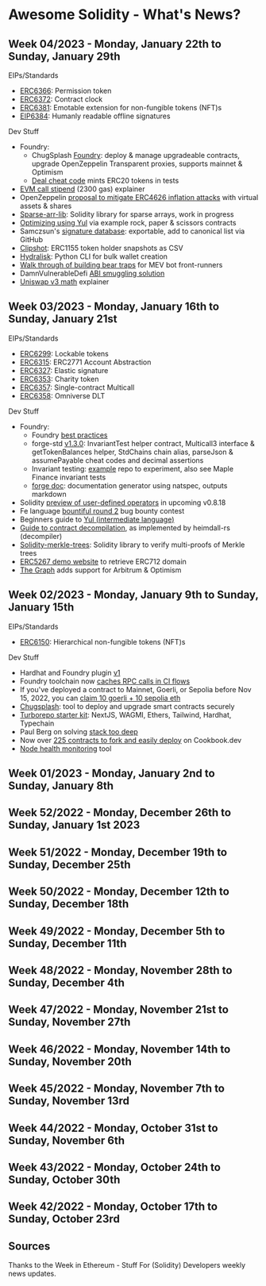 # Awesome Solidity - What's News?


<!--
https://weekinethereumnews.com/week-in-ethereum-news-january-28-2023/
-->

## Week 04/2023 - Monday, January 22th to Sunday, January 29th

EIPs/Standards
- [ERC6366](https://github.com/ethereum/EIPs/pull/6366/files): Permission token
- [ERC6372](https://eips.ethereum.org/EIPS/eip-6372): Contract clock
- [ERC6381](https://github.com/ethereum/EIPs/pull/6381/files): Emotable extension for non-fungible tokens (NFT)s
- [EIP6384](https://github.com/ethereum/EIPs/pull/6384/files): Humanly readable offline signatures


Dev Stuff

- Foundry:
  - ChugSplash [Foundry](https://github.com/chugsplash/chugsplash-foundry#readme): deploy & manage upgradeable contracts, upgrade OpenZeppelin Transparent proxies, supports mainnet & Optimism
  - [Deal cheat code](https://twitter.com/paulrberg/status/1619059764180434944) mints ERC20 tokens in tests
- [EVM call stipend](https://twitter.com/wadealexc/status/1619030019803848704) (2300 gas) explainer
- OpenZeppelin [proposal to mitigate ERC4626 inflation attacks](https://ethereum-magicians.org/t/address-eip-4626-inflation-attacks-with-virtual-shares-and-assets/12677) with virtual assets & shares
- [Sparse-arr-lib](https://github.com/clabby/sparse-arr-lib#readme): Solidity library for sparse arrays, work in progress
- [Optimizing using Yul](https://medium.com/@MarqyMarq/using-yul-to-optimize-gas-costs-b4feccdb5172) via example rock, paper & scissors contracts
- Samczsun's [signature database](https://twitter.com/samczsun/status/1618161664624594945): exportable, add to canonical list via GitHub
- [Clipshot](https://clipshot.xyz/): ERC1155 token holder snapshots as CSV
- [Hydralisk](https://github.com/paulpierre/hydralisk#readme): Python CLI for bulk wallet creation
- [Walk through of building bear traps](https://paulbrower.codes/posts/bear-traps-in-the-dark-forest/) for MEV bot front-runners
- DamnVulnerableDefi [ABI smuggling solution](https://medium.com/@mattaereal/damnvulnerabledefi-abi-smuggling-challenge-walkthrough-plus-infographic-7098855d49a)
- [Uniswap v3 math](https://uniswap.org/blog/uniswap-v3-math-primer) explainer



<!--
https://weekinethereumnews.com/week-in-ethereum-news-january-21-2023/
-->

## Week 03/2023 - Monday, January 16th to Sunday, January 21st

EIPs/Standards

- [ERC6299](https://github.com/ethereum/EIPs/pull/6299/files): Lockable tokens
- [ERC6315](https://github.com/ethereum/EIPs/pull/6315/files): ERC2771 Account Abstraction
- [ERC6327](https://github.com/ethereum/EIPs/pull/6327/files): Elastic signature
- [ERC6353](https://github.com/ethereum/EIPs/pull/6353/files): Charity token
- [ERC6357](https://github.com/ethereum/EIPs/pull/6357/files): Single-contract Multicall
- [ERC6358](https://github.com/ethereum/EIPs/pull/6358/files): Omniverse DLT

Dev Stuff

- Foundry:
  - Foundry [best practices](https://twitter.com/msolomon44/status/1616072891820539904)
  - forge-std [v1.3.0](https://github.com/foundry-rs/forge-std/releases/tag/v1.3.0): InvariantTest helper contract, Multicall3 interface & getTokenBalances helper, StdChains chain alias, parseJson & assumePayable cheat codes and decimal assertions
  - Invariant testing: [example](https://github.com/lucas-manuel/invariant-example/#readme) repo to experiment, also see Maple Finance invariant tests
  - [forge doc](https://twitter.com/r_krasiuk/status/1615444642195202055): documentation generator using natspec, outputs markdown
- Solidity [preview of user-defined operators](https://forum.soliditylang.org/t/feature-preview-user-defined-operators/1435) in upcoming v0.8.18
- Fe language [bountiful round 2](https://blog.fe-lang.org/posts/bountiful-round-2/) bug bounty contest
- Beginners guide to [Yul (intermediate language)](https://medium.com/@markjonathas/beginners-guide-to-yul-12a0a18095ef)
- [Guide to contract decompilation](https://jbecker.dev/research/diving-into-decompilation/), as implemented by heimdall-rs (decompiler)
- [Solidity-merkle-trees](https://github.com/polytope-labs/solidity-merkle-trees#readme): Solidity library to verify multi-proofs of Merkle trees
- [ERC5267 demo website](https://eip5267.vercel.app/) to retrieve ERC712 domain
- [The Graph](https://twitter.com/graphprotocol/status/1615772852745027594) adds support for Arbitrum & Optimism


<!--
https://weekinethereumnews.com/week-in-ethereum-news-january-14-2023.html/
-->


## Week 02/2023 - Monday, January 9th to Sunday, January 15th

EIPs/Standards

- [ERC6150](https://github.com/keeganlee/EIPs/blob/80571ca99550c576c807a5ba50ccf25e27f9f21e/EIPS/eip-6150.md): Hierarchical non-fungible tokens (NFT)s

Dev Stuff

- Hardhat and Foundry plugin [v1](https://github.com/NomicFoundation/hardhat/releases/tag/%40nomicfoundation/hardhat-foundry%401.0.0)
- Foundry toolchain now [caches RPC calls in CI flows](https://github.com/foundry-rs/foundry-toolchain)
- If you've deployed a contract to Mainnet, Goerli, or Sepolia before Nov 15, 2022, you can [claim 10 goerli + 10 sepolia eth](https://grabteeth.xyz/)
- [Chugsplash](https://twitter.com/ChugSplash_io/status/1611598563301007360): tool to deploy and upgrade smart contracts securely
- [Turborepo starter kit](https://github.com/alexallah/ethereum-healthmon): NextJS, WAGMI, Ethers, Tailwind, Hardhat, Typechain
- Paul Berg on solving [stack too deep](https://twitter.com/PaulRBerg/status/1612043506545033218)
- Now over [225 contracts to fork and easily deploy](https://www.cookbook.dev/) on Cookbook.dev
- [Node health monitoring](https://github.com/alexallah/ethereum-healthmon) tool




## Week 01/2023 - Monday, January 2nd to Sunday, January 8th


## Week 52/2022 - Monday, December 26th to Sunday, January 1st 2023


## Week 51/2022 - Monday, December 19th to Sunday, December 25th


## Week 50/2022 - Monday, December 12th to Sunday, December 18th


## Week 49/2022 - Monday, December 5th to Sunday, December 11th


## Week 48/2022 - Monday, November 28th to Sunday, December 4th


## Week 47/2022 - Monday, November 21st to Sunday, November 27th


## Week 46/2022 - Monday, November 14th to Sunday, November 20th


## Week 45/2022 -  Monday, November 7th to Sunday, November 13rd


## Week 44/2022 - Monday, October 31st to Sunday, November 6th


## Week 43/2022 - Monday, October 24th to Sunday, October 30th


## Week 42/2022 - Monday, October 17th to Sunday, October 23rd







## Sources

Thanks to the Week in Ethereum - Stuff For (Solidity) Developers
weekly news updates.




